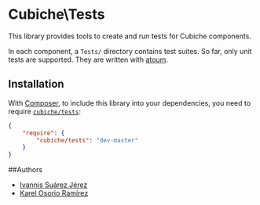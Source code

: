 # Cubiche\Tests

This library provides tools to create and run tests for Cubiche components.

In each component, a `Tests/` directory contains test suites. So far, only unit
tests are supported. They are written with [atoum](http://atoum.org/).

## Installation

With [Composer](http://getcomposer.org/), to include this library into your
dependencies, you need to require [`cubiche/tests`](https://packagist.org/packages/cubiche/tests):

```json
{
    "require": {
        "cubiche/tests": "dev-master"
    }
}
```

##Authors

* [Ivannis Suárez Jérez](https://github.com/ivannis)
* [Karel Osorio Ramírez](https://github.com/osorioramirez)
